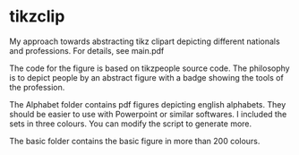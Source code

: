 # tikzclip
My approach towards abstracting tikz clipart depicting different nationals and professions. For details, see main.pdf

The code for the figure is based on tikzpeople source code. The philosophy is to depict people by an abstract figure with a badge showing the tools of the profession.


The Alphabet folder contains pdf figures depicting english alphabets. They should be easier to use with Powerpoint or similar softwares. I included the sets in three colours. You can modify the script to generate more.

The basic folder contains the basic figure in more than 200 colours.
